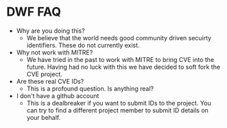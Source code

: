 # DWF FAQ

- Why are you doing this?
  - We believe that the world needs good community driven secuirty identifiers. These do not currently exist.
- Why not work with MITRE?
  - We have tried in the past to work with MITRE to bring CVE into the future. Having had no luck with this we have decided to soft fork the CVE project.
- Are these real CVE IDs?
  - This is a profound question. Is anything real?
- I don't have a github account
  - This is a dealbreaker if you want to submit IDs to the project. You can try to find a different project member to submit ID details on your behalf.
